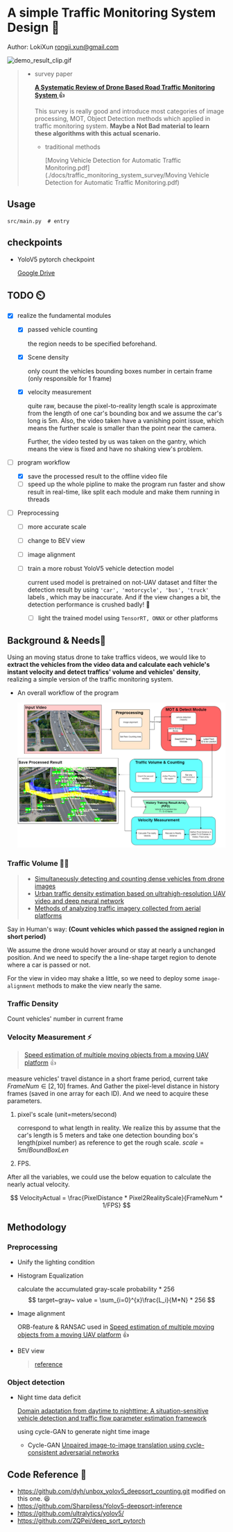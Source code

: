 # A simple Traffic Monitoring System Design :bullettrain_front:

Author: LokiXun	rongji.xun@gmail.com

![demo_result_clip.gif](./docs/demo_result_clip.gif)

> - survey paper 
>
>   **[A Systematic Review of Drone Based Road Traffic Monitoring System ](https://ieeexplore.ieee.org/abstract/document/9893814/) :+1:**
>
>   This survey is really good and introduce most categories of  image processing, MOT, Object Detection methods which applied in traffic monitoring system. **Maybe a Not Bad material to learn these algorithms with this actual scenario.**
>
>   - traditional methods
>
>     [Moving Vehicle Detection for Automatic Traffic Monitoring.pdf](./docs/traffic_monitoring_system_survey/Moving Vehicle Detection for Automatic Traffic Monitoring.pdf)

## Usage

```
src/main.py  # entry
```

## checkpoints

- YoloV5 pytorch checkpoint

  [Google Drive](https://drive.google.com/file/d/1zOxuRx6OOY16j--RLuZvJp0PxJUtZ7E6/view?usp=drive_link)



## TODO :timer_clock:

- [x] realize the fundamental modules

  - [x] passed vehicle counting

    the region needs to be specified beforehand. 

  - [x] Scene density

    only count the vehicles bounding boxes number in certain frame (only responsible for 1 frame)

  - [x] velocity measurement

    quite raw, because the pixel-to-reality length scale is approximate from the length of one car's bounding box and we assume the car's long is 5m. Also, the video taken have a vanishing point issue, which means the further scale is smaller than the point near the camera.

    Further, the video tested by us was taken on the gantry, which means the view is fixed and have no shaking view's problem.

- [ ] program workflow

  - [x] save the processed result to the offline video file
  - [ ] speed up the whole pipline to make the program run faster and show result in real-time, like split each module and make them running in threads

- [ ] Preprocessing

  - [ ] more accurate scale

  - [ ] change to BEV view

  - [ ] image alignment

  - [ ] train a more robust YoloV5 vehicle detection model

    current used model is pretrained on not-UAV dataset and filter the detection result by using `'car', 'motorcycle', 'bus', 'truck'` labels , which may be inaccurate. And if the view changes a bit, the detection performance is crushed badly! :shit:

    - [ ] light the trained model using `TensorRT, ONNX` or other platforms 



## Background & Needs:rainbow:

Using an moving status drone to take traffics videos, we would like to **extract the vehicles from the video data and calculate each vehicle's instant velocity and detect traffics' volume and vehicles' density**, realizing a simple version of the traffic monitoring system.

- An overall workflow of the program

  ![traffic_monitoring_system_design.png](./docs/traffic_monitoring_system_design.png)



### Traffic Volume :man_factory_worker:

> - [Simultaneously detecting and counting dense vehicles from drone images](https://ieeexplore.ieee.org/abstract/document/8648370)
>- [Urban traffic density estimation based on ultrahigh-resolution UAV video and deep neural network](https://ieeexplore.ieee.org/abstract/document/8536405/)
> - [Methods of analyzing traffic imagery collected from aerial platforms](https://ieeexplore.ieee.org/abstract/document/1253218/)

Say in Human's way: **(Count vehicles which passed the assigned region in short period)**

We assume the drone would hover around or stay at nearly a unchanged position. And we need to specify the a line-shape target region to denote where a car is passed or not.

For the view in video may shake a little, so we need to deploy some `image-alignment` methods to make the view nearly the same.



### Traffic Density

Count vehicles' number in current frame



### **Velocity Measurement :zap:**

> [Speed estimation of multiple moving objects from a moving UAV platform](https://www.mdpi.com/472466) :+1:

measure vehicles' travel distance in a short frame period, current take $FrameNum \in[2,10]$ frames. And Gather the pixel-level distance in history frames (saved in one array for each ID). And we need to acquire these parameters.

1) pixel's scale (unit=meters/second)

   correspond to what length in reality.  We realize this by assume that the car's length is 5 meters and take one detection bounding box's length(pixel number) as reference to get the rough scale. $scale = 5 m/BoundBoxLen$

2) FPS. 

After all the variables, we could use the below equation to calculate the nearly actual velocity.


$$
VelocityActual = \frac{PixelDistance * Pixel2RealityScale}{FrameNum * 1/FPS}
$$



## Methodology


### Preprocessing

- Unify the lighting condition

- Histogram Equalization

  calculate the accumulated gray-scale probability * 256
  $$
  target~gray~ value = \sum_{i=0}^{x}\frac{L_i}{M*N} * 256
  $$

- Image alignment

  ORB-feature & RANSAC used in [Speed estimation of multiple moving objects from a moving UAV platform](https://www.mdpi.com/472466) :+1:

- BEV view

  > [reference](https://zhuanlan.zhihu.com/p/507722579)

### Object detection

- Night time data deficit

  [Domain adaptation from daytime to nighttime: A situation-sensitive vehicle detection and traffic flow parameter estimation framework](https://www.sciencedirect.com/science/article/pii/S0968090X20308433) 

  using cycle-GAN to generate night time image

  - Cycle-GAN
    [Unpaired image-to-image translation using cycle-consistent adversarial networks](http://openaccess.thecvf.com/content_iccv_2017/html/Zhu_Unpaired_Image-To-Image_Translation_ICCV_2017_paper.html)

  





## Code Reference :construction_worker:

- https://github.com/dyh/unbox_yolov5_deepsort_counting.git modified on this one. :laughing:
- https://github.com/Sharpiless/Yolov5-deepsort-inference
- https://github.com/ultralytics/yolov5/
- https://github.com/ZQPei/deep_sort_pytorch
